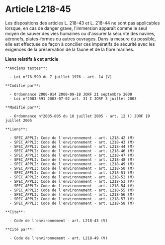 # Article L218-45

Les dispositions des articles L. 218-43 et L. 218-44 ne sont pas applicables lorsque, en cas de danger grave, l'immersion
apparaît comme le seul moyen de sauver des vies humaines ou d'assurer la sécurité des navires, aéronefs, plates-formes ou
autres ouvrages. Dans la mesure du possible, elle est effectuée de façon à concilier ces impératifs de sécurité avec les
exigences de la préservation de la faune et de la flore marines.

**Liens relatifs à cet article**

	**Anciens textes**:

	  - Loi n°76-599 du 7 juillet 1976 - art. 14 (V)

	**Codifié par**:

	  - Ordonnance 2000-914 2000-09-18 JORF 21 septembre 2000
	  - Loi n°2003-591 2003-07-02 art. 31 I JORF 3 juillet 2003

	**Modifié par**:

	  - Ordonnance n°2005-805 du 18 juillet 2005 - art. 12 () JORF 19 juillet 2005

	**Liens**:

	  - SPEC_APPLI: Code de l'environnement - art. L218-42 (M)
	  - SPEC_APPLI: Code de l'environnement - art. L218-43 (M)
	  - SPEC_APPLI: Code de l'environnement - art. L218-44 (M)
	  - SPEC_APPLI: Code de l'environnement - art. L218-46 (M)
	  - SPEC_APPLI: Code de l'environnement - art. L218-47 (M)
	  - SPEC_APPLI: Code de l'environnement - art. L218-48 (M)
	  - SPEC_APPLI: Code de l'environnement - art. L218-49 (M)
	  - SPEC_APPLI: Code de l'environnement - art. L218-50 (M)
	  - SPEC_APPLI: Code de l'environnement - art. L218-51 (M)
	  - SPEC_APPLI: Code de l'environnement - art. L218-52 (M)
	  - SPEC_APPLI: Code de l'environnement - art. L218-53 (V)
	  - SPEC_APPLI: Code de l'environnement - art. L218-54 (V)
	  - SPEC_APPLI: Code de l'environnement - art. L218-55 (M)
	  - SPEC_APPLI: Code de l'environnement - art. L218-56 (M)
	  - SPEC_APPLI: Code de l'environnement - art. L218-57 (V)
	  - SPEC_APPLI: Code de l'environnement - art. L218-58 (M)

	**Cite**:

	  - Code de l'environnement - art. L218-43 (V)

	**Cité par**:

	  - Code de l'environnement - art. L218-49 (V)
